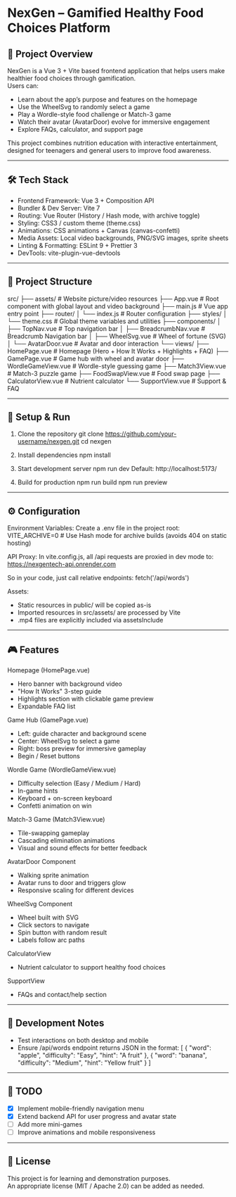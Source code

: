 # NexGen – Gamified Healthy Food Choices Platform

## 📖 Project Overview
NexGen is a Vue 3 + Vite based frontend application that helps users make healthier food choices through gamification.  
Users can:
- Learn about the app’s purpose and features on the homepage
- Use the WheelSvg to randomly select a game
- Play a Wordle-style food challenge or Match-3 game
- Watch their avatar (AvatarDoor) evolve for immersive engagement
- Explore FAQs, calculator, and support page

This project combines nutrition education with interactive entertainment, designed for teenagers and general users to improve food awareness.

---

## 🛠 Tech Stack
- Frontend Framework: Vue 3 + Composition API
- Bundler & Dev Server: Vite 7
- Routing: Vue Router (History / Hash mode, with archive toggle)
- Styling: CSS3 / custom theme (theme.css)
- Animations: CSS animations + Canvas (canvas-confetti)
- Media Assets: Local video backgrounds, PNG/SVG images, sprite sheets
- Linting & Formatting: ESLint 9 + Prettier 3
- DevTools: vite-plugin-vue-devtools

---

## 📂 Project Structure
src/
├── assets/                 # Website picture/video resources
├── App.vue                 # Root component with global layout and video background
├── main.js                 # Vue app entry point
├── router/
│   └── index.js            # Router configuration
├── styles/
│   └── theme.css           # Global theme variables and utilities
├── components/
│   ├── TopNav.vue          # Top navigation bar
│   ├── BreadcrumbNav.vue   # Breadcrumb Navigation bar
│   ├── WheelSvg.vue        # Wheel of fortune (SVG)
│   └── AvatarDoor.vue      # Avatar and door interaction
└── views/
    ├── HomePage.vue        # Homepage (Hero + How It Works + Highlights + FAQ)
    ├── GamePage.vue        # Game hub with wheel and avatar door
    ├── WordleGameView.vue  # Wordle-style guessing game
    ├── Match3View.vue      # Match-3 puzzle game
    ├── FoodSwapView.vue    # Food swap page
    ├── CalculatorView.vue  # Nutrient calculator
    └── SupportView.vue     # Support & FAQ

---

## 🚀 Setup & Run

1. Clone the repository
   git clone https://github.com/your-username/nexgen.git
   cd nexgen

2. Install dependencies
   npm install

3. Start development server
   npm run dev
   Default: http://localhost:5173/

4. Build for production
   npm run build
   npm run preview

---

## ⚙️ Configuration

Environment Variables:
Create a .env file in the project root:
VITE_ARCHIVE=0   # Use Hash mode for archive builds (avoids 404 on static hosting)

API Proxy:
In vite.config.js, all /api requests are proxied in dev mode to:
https://nexgentech-api.onrender.com

So in your code, just call relative endpoints:
fetch('/api/words')

Assets:
- Static resources in public/ will be copied as-is
- Imported resources in src/assets/ are processed by Vite
- .mp4 files are explicitly included via assetsInclude

---

## 🎮 Features

Homepage (HomePage.vue)
- Hero banner with background video
- "How It Works" 3-step guide
- Highlights section with clickable game preview
- Expandable FAQ list

Game Hub (GamePage.vue)
- Left: guide character and background scene
- Center: WheelSvg to select a game
- Right: boss preview for immersive gameplay
- Begin / Reset buttons

Wordle Game (WordleGameView.vue)
- Difficulty selection (Easy / Medium / Hard)
- In-game hints
- Keyboard + on-screen keyboard
- Confetti animation on win

Match-3 Game (Match3View.vue)
- Tile-swapping gameplay
- Cascading elimination animations
- Visual and sound effects for better feedback

AvatarDoor Component
- Walking sprite animation
- Avatar runs to door and triggers glow
- Responsive scaling for different devices

WheelSvg Component
- Wheel built with SVG
- Click sectors to navigate
- Spin button with random result
- Labels follow arc paths

CalculatorView
- Nutrient calculator to support healthy food choices

SupportView
- FAQs and contact/help section

---

## 🧪 Development Notes
- Test interactions on both desktop and mobile
- Ensure /api/words endpoint returns JSON in the format:
  [
    { "word": "apple", "difficulty": "Easy", "hint": "A fruit" },
    { "word": "banana", "difficulty": "Medium", "hint": "Yellow fruit" }
  ]

---

## 📌 TODO
- [x] Implement mobile-friendly navigation menu
- [x] Extend backend API for user progress and avatar state
- [ ] Add more mini-games
- [ ] Improve animations and mobile responsiveness

---

## 📜 License
This project is for learning and demonstration purposes.  
An appropriate license (MIT / Apache 2.0) can be added as needed.
